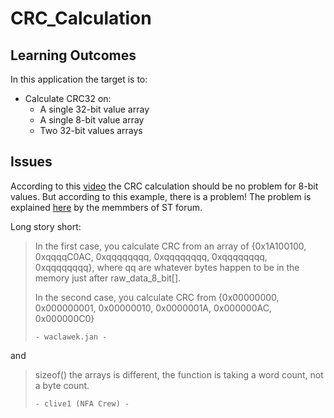 # CRC_Calculation
## Learning Outcomes
In this application the target is to:
- Calculate CRC32 on:
  - A single 32-bit value array
  - A single 8-bit value array
  - Two 32-bit values arrays

## Issues
According to this [video](https://www.youtube.com/watch?v=1WAtFzkfpLI&ab_channel=STMicroelectronics) the CRC calculation should be no problem for 8-bit values. But according to this example, there is a problem! The problem is explained [here](https://community.st.com/s/question/0D53W00000KGxXHSA1/crc-calculation-for-8bit-values) by the memmbers of ST forum.

Long story short:
>In the first case, you calculate CRC from an array of {0x1A100100, 0xqqqqC0AC, 0xqqqqqqqq, 0xqqqqqqqq, 0xqqqqqqqq, 0xqqqqqqqq}, where qq are whatever bytes happen to be in the memory just after raw_data_8_bit[].
>
>In the second case, you calculate CRC from {0x00000000, 0x000000001, 0x00000010, 0x0000001A, 0x000000AC, 0x000000C0}
> 
> `- waclawek.jan -`

and

>sizeof() the arrays is different, the function is taking a word count, not a byte count.​
> 
> `- clive1 (NFA Crew) - `
